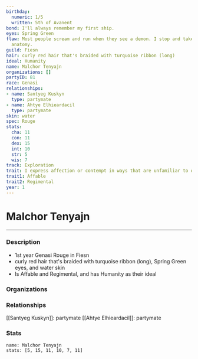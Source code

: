 ```yaml
---
birthday:
  numeric: 1/5
  written: 5th of Avanent
bond: I'll always remember my first ship.
eyes: Spring Green
flaw: Most people scream and run when they see a demon. I stop and take notes on its
  anatomy.
guild: Fiesn
hair: curly red hair that's braided with turquoise ribbon (long)
ideal: Humanity
name: Malchor Tenyajn
organizations: []
partyID: 81
race: Genasi
relationships:
- name: Santyeg Kuskyn
  type: partymate
- name: Ahtye Elhieardacil
  type: partymate
skin: water
spec: Rouge
stats:
  cha: 11
  con: 11
  dex: 15
  int: 10
  str: 5
  wis: 7
track: Exploration
trait: I express affection or contempt in ways that are unfamiliar to others.
trait1: Affable
trait2: Regimental
year: 1
---
```

# Malchor Tenyajn
---
### Description
- 1st year Genasi Rouge in Fiesn
- curly red hair that's braided with turquoise ribbon (long), Spring Green eyes, and water skin
- Is Affable and Regimental, and has Humanity as their ideal

### Organizations
### Relationships
[[Santyeg Kuskyn]]: partymate
[[Ahtye Elhieardacil]]: partymate
### Stats
```statblock
name: Malchor Tenyajn
stats: [5, 15, 11, 10, 7, 11]
```